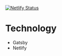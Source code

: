 [![Netlify Status](https://api.netlify.com/api/v1/badges/69b10642-b222-428f-a196-2598f974acc7/deploy-status)](https://app.netlify.com/sites/carms-dev/deploys)

# Technology
- Gatsby
- Netlify
